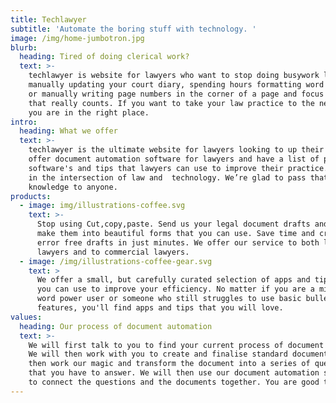 ```yaml
---
title: Techlawyer
subtitle: 'Automate the boring stuff with technology. '
image: /img/home-jumbotron.jpg
blurb:
  heading: Tired of doing clerical work?
  text: >-
    techlawyer is website for lawyers who want to stop doing busywork like
    manually updating your court diary, spending hours formatting word documents
    or manually writing page numbers in the corner of a page and focus on work
    that really counts. If you want to take your law practice to the next level,
    you are in the right place.
intro:
  heading: What we offer
  text: >-
    techlawyer is the ultimate website for lawyers looking to up their game. We
    offer document automation software for lawyers and have a list of practical
    software's and tips that lawyers can use to improve their practice. We live
    in the intersection of law and  technology. We’re glad to pass that
    knowledge to anyone. 
products:
  - image: img/illustrations-coffee.svg
    text: >-
      Stop using Cut,copy,paste. Send us your legal document drafts and let us
      make them into beautiful forms that you can use. Save time and create
      error free drafts in just minutes. We offer our service to both litigating
      lawyers and to commercial lawyers. 
  - image: /img/illustrations-coffee-gear.svg
    text: >
      We offer a small, but carefully curated selection of apps and tips that
      you can use to improve your efficiency. No matter if you are a microsoft
      word power user or someone who still struggles to use basic bullet point
      features, you'll find apps and tips that you will love.  
values:
  heading: Our process of document automation
  text: >-
    We will first talk to you to find your current process of document drafting.
    We will then work with you to create and finalise standard document. We will
    then work our magic and transform the document into a series of questions
    that you have to answer. We will then use our document automation software
    to connect the questions and the documents together. You are good to go.
---
```

